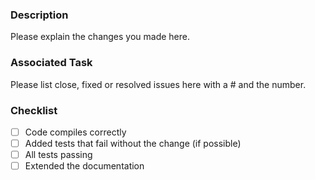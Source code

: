### Description
Please explain the changes you made here.

### Associated Task
Please list close, fixed or resolved issues here with a # and the number.

### Checklist
- [ ] Code compiles correctly
- [ ] Added tests that fail without the change (if possible)
- [ ] All tests passing
- [ ] Extended the documentation